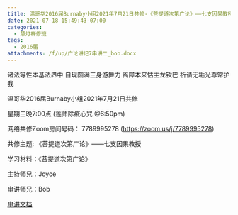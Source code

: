 ```yaml
---
title: 温哥华2016届Burnaby小组2021年7月21日共修-《菩提道次第广论》——七支因果教授（二）
date: 2021-07-18 15:49:43-07:00
categories:
  - 慧灯禅修班
tags:
  - 2016届
attachments: /f/up/广论讲记7串讲二_bob.docx
---
```

诸法等性本基法界中 自现圆满三身游舞力 离障本来怙主龙钦巴 祈请无垢光尊常护我

温哥华2016届Burnaby小组2021年7月21日共修 

星期三晚7:00点 (莲师除疫心咒 @6:50pm)

网络共修Zoom房间号码： 7789995278 (<https://zoom.us/j/7789995278>)

共修主题: 《菩提道次第广论》——七支因果教授

学习材料：《菩提道次第广论》


主持师兄：Joyce 

串讲师兄：Bob

[串讲文档](https://s3.ap-northeast-1.wasabisys.com/hdcx/hdv/f/up/广论讲记7串讲二_bob.docx)